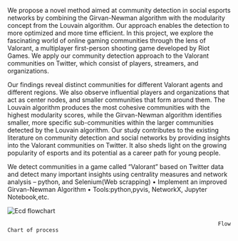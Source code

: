 We propose a novel method aimed at community detection in social esports networks by combining the Girvan-Newman algorithm with the modularity concept from the Louvain algorithm. Our approach enables the detection to more optimized and more time efficient. In this project, we explore the fascinating world of online gaming communities through the lens of Valorant, a multiplayer first-person shooting game developed by Riot Games. We apply our community detection approach to the Valorant communities on Twitter, which consist of players, streamers, and organizations.

Our findings reveal distinct communities for different Valorant agents and different regions. We also observe influential players and organizations that act as center nodes, and smaller communities that form around them. The Louvain algorithm produces the most cohesive communities with the highest modularity scores, while the Girvan-Newman algorithm identifies smaller, more specific sub-communities within the larger communities detected by the Louvain algorithm. Our study contributes to the existing literature on community detection and social networks by providing insights into the Valorant communities on Twitter. It also sheds light on the growing popularity of esports and its potential as a career path for young people.

We detect communities in a game called “Valorant” based on Twitter data and detect many important insights using centrality measures and network analysis – python, and Selenium(Web scrapping)
• Implement an improved Girvan-Newman Algorithm
• Tools:python,pyvis, NetworkX, Jupyter Notebook,etc.


![Ecd flowchart](https://github.com/Vikas17032002/Esports-Community-Detection/assets/93994000/7e64fcc6-1aa7-4e17-99bd-02b3e4235257)

                                                                      Flow Chart of process



